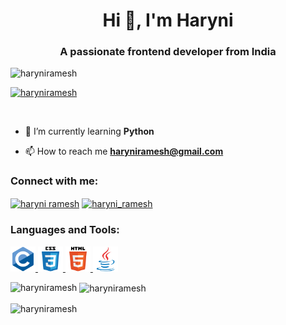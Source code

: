 
<h1 align="center">Hi 👋, I'm Haryni</h1>
<h3 align="center">A passionate frontend developer from India</h3>

<p align="left"> <img src="https://komarev.com/ghpvc/?username=haryniramesh&label=Profile%20views&color=0e75b6&style=flat" alt="haryniramesh" /> </p>

<p align="left"> <a href="https://github.com/ryo-ma/github-profile-trophy"><img src="https://github-profile-trophy.vercel.app/?username=haryniramesh" alt="haryniramesh" /></a> </p>

<p align="left"> <a href="https://twitter.com/" target="blank"><img src="https://img.shields.io/twitter/follow/?logo=twitter&style=for-the-badge" alt="" /></a> </p>

- 🌱 I’m currently learning **Python**

- 📫 How to reach me **haryniramesh@gmail.com**

<h3 align="left">Connect with me:</h3>
<p align="left">
<a href="https://linkedin.com/in/haryni ramesh" target="blank"><img align="center" src="https://raw.githubusercontent.com/rahuldkjain/github-profile-readme-generator/master/src/images/icons/Social/linked-in-alt.svg" alt="haryni ramesh" height="30" width="40" /></a>
<a href="https://instagram.com/haryni_ramesh" target="blank"><img align="center" src="https://raw.githubusercontent.com/rahuldkjain/github-profile-readme-generator/master/src/images/icons/Social/instagram.svg" alt="haryni_ramesh" height="30" width="40" /></a>
</p>

<h3 align="left">Languages and Tools:</h3>
<p align="left"> <a href="https://www.cprogramming.com/" target="_blank" rel="noreferrer"> <img src="https://raw.githubusercontent.com/devicons/devicon/master/icons/c/c-original.svg" alt="c" width="40" height="40"/> </a> <a href="https://www.w3schools.com/css/" target="_blank" rel="noreferrer"> <img src="https://raw.githubusercontent.com/devicons/devicon/master/icons/css3/css3-original-wordmark.svg" alt="css3" width="40" height="40"/> </a> <a href="https://www.w3.org/html/" target="_blank" rel="noreferrer"> <img src="https://raw.githubusercontent.com/devicons/devicon/master/icons/html5/html5-original-wordmark.svg" alt="html5" width="40" height="40"/> </a> <a href="https://www.java.com" target="_blank" rel="noreferrer"> <img src="https://raw.githubusercontent.com/devicons/devicon/master/icons/java/java-original.svg" alt="java" width="40" height="40"/> </a> </p>

<p><img align="left" src="https://github-readme-stats.vercel.app/api/top-langs?username=haryniramesh&show_icons=true&locale=en&layout=compact" alt="haryniramesh" /></p>

<p>&nbsp;<img align="center" src="https://github-readme-stats.vercel.app/api?username=haryniramesh&show_icons=true&locale=en" alt="haryniramesh" /></p>

<p><img align="center" src="https://github-readme-streak-stats.herokuapp.com/?user=haryniramesh&" alt="haryniramesh" /></p>

